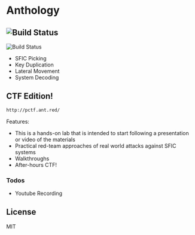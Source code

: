 # Anthology 



![Build Status](https://img.shields.io/badge/SFIC-Under%20Development-orange)
 -
![Build Status](https://img.shields.io/badge/ANGR-Under%20Development-grey)
  - SFIC Picking
  - Key Duplication
  - Lateral Movement
  - System Decoding


## CTF Edition!
```sh
http://pctf.ant.red/
```
Features:
  - This is a hands-on lab that is intended to start following a presentation or video of the materials
  - Practical red-team approaches of real world attacks against SFIC systems
  - Walkthroughs 
  - After-hours CTF!
  

### Todos

 - Youtube Recording

License
----

MIT

